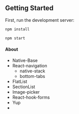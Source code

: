 ## Getting Started

First, run the development server:

```bash
npm install
```

```bash
npm start
```

#### About

- Native-Base
- React-navigation
  - native-stack
  - bottom-tabs
- FlatList
- SectionList
- Image-picker
- React-hook-forms
- Yup
-
